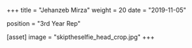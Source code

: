 +++
title = "Jehanzeb Mirza"
weight = 20
date = "2019-11-05"

position = "3rd Year Rep"

[asset]
    image = "skiptheselfie_head_crop.jpg"
+++
